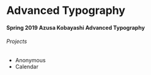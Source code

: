 # Advanced Typography
#### Spring 2019 Azusa Kobayashi Advanced Typography
###### Projects
- Anonymous 
- Calendar
